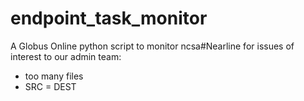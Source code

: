 # endpoint_task_monitor
A Globus Online python script to monitor ncsa#Nearline for issues of interest to our admin team:
  * too many files
  * SRC = DEST
